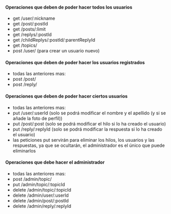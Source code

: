 #### Operaciones que deben de poder hacer todos los usuarios

- get /user/:nickname
- get /post/:postId
- get /posts/:limit
- get /replys/:postId
- get /childReplys/:postId/:parentReplyId
- get /topics/
- post /user/ (para crear un usuario nuevo)

#### Operaciones que deben de poder hacer los usuarios registrados

- todas las anteriores mas:
- post /post/
- post /reply/


#### Operaciones que deben de poder hacer ciertos usuarios

- todas las anteriores mas:
- put /user/:userId (solo se podrá modificar el nombre y el apellido (y si se añade la foto de perfil))
- put /post/:post (solo se podrá modificar el hilo si lo ha creado el usuario)
- put /reply/:replyId (solo se podrá modificar la respuesta si lo ha creado el usuario)
- las peticiones put servirán para eliminar los hilos, los usuarios y las respuestas, ya que se ocultarán, el administrador es el único que puede eliminarlos


#### Operaciones que debe hacer el administrador

- todas las anteriores mas:
- post /admin/topic/
- put /admin/topic/:topicId
- delete /admin/topic/:topicId
- delete /admin/user/:userId
- delete /admin/post/:postId
- delete /admin/reply/:replyId

